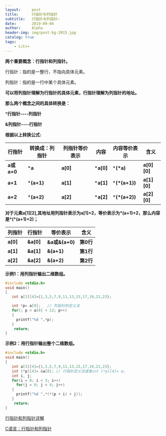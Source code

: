 ```yaml
---
layout:     post
title:      行指针与列指针
subtitle:   行指针与列指针~ 
date:       2019-09-04
author:     Alpha
header-img: img/post-bg-2015.jpg
catalog: true
tags:
    - C/C++
---
```




**两个重要概念：行指针和列指针。**

行指针：指的是一整行，不指向具体元素。

列指针：指的是一行中某个具体元素。

**可以将列指针理解为行指针的具体元素，行指针理解为列指针的地址。**

**那么两个概念之间的具体转换是：**

***行指针----列指针**

**&列指针----行指针**

**根据以上转换公式:**

| **行指针** | **转换成：列指针** | **列指针等价表示** | **内容**  | **内容等价表示** | **含义**    |
| ---------- | ------------------ | ------------------ | --------- | ---------------- | ----------- |
| **a或a+0** | ***a**             | **a[0]**           | ***a[0]** | ***(\*a)**       | **a[0][0]** |
| **a+1**    | ***(a+1)**         | **a[1]**           | ***a[1]** | ***(\*(a+1))**   | **a[1][0]** |
| **a+2**    | ***(a+2)**         | **a[2]**           | ***a[2]** | ***(\*(a+2))**   | **a[2][0]** |

**对于元素a[1][2],其地址用列指针表示为a[1]+2，等价表示为\*(a+1)+2，那么内容是\*(\*(a+1)+2)；**

| **列指针** | **行指针** | **等价表示**   | **含义**  |
| ---------- | ---------- | -------------- | --------- |
| **a[0]**   | **&a[0]**  | **&a或&(a+0)** | **第0行** |
| **a[1]**   | **&a[1]**  | **&(a+1)**     | **第1行** |
| **a[2]**   | **&a[2]**  | **&(a+2)**     | **第2行** |

**示例1：用列指针输出二维数组。**

```C++
#include <stdio.h>
void main()
{
   int a[3][4]={1,3,5,7,9,11,13,15,17,19,21,23};

   int *p= a[0];   // 列指针的定义法
   for(; p < a[0] + 12; p++)
   {
     printf("%d ",*p);
   } 
    return;
}
```

**示例2：用行指针输出整个二维数组。**

```C++
#include <stdio.h>
void main()
{
   int a[3][4]={1,3,5,7,9,11,13,15,17,19,21,23};
   int (*p)[4]= &a[0]; // 行指针定义法或者int (*p)[4]= a;
   int i, j;
   for(i = 0; i < 3; i++)
     for(j = 0; j < 4; j++)
   {
     printf("%d ",*(*(p + i) + j));
   }  
    return;
}
```



[行指针和列指针详解](https://blog.csdn.net/qq_23335927/article/details/83152579)

[C语言：行指针和列指针](https://blog.csdn.net/sudazf/article/details/8661511)